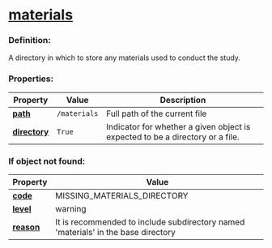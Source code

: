 # [materials](/en/latest/reference/schema/objects/files/materials)

### Definition:

A directory in which to store any materials used to conduct the study.

### Properties:

| Property | Value | Description |
|----------|--------|-------------|
| [**path**](/en/latest/reference/schema/meta/defs/path) | `/materials` | Full path of the current file
| [**directory**](/en/latest/reference/schema/meta/defs/directory) | `True` | Indicator for whether a given object is expected to be a directory or a file.

### If object not found:

| Property | Value |
|----------|--------|
| [**code**](/en/latest/reference/schema/meta/defs/code) | MISSING_MATERIALS_DIRECTORY |
| [**level**](/en/latest/reference/schema/meta/defs/level) | warning |
| [**reason**](/en/latest/reference/schema/meta/defs/reason) | It is recommended to include subdirectory named 'materials' in the base directory |